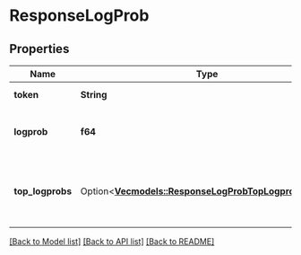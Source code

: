 # ResponseLogProb

## Properties

Name | Type | Description | Notes
------------ | ------------- | ------------- | -------------
**token** | **String** | A possible text token. | 
**logprob** | **f64** | The log probability of this token.  | 
**top_logprobs** | Option<[**Vec<models::ResponseLogProbTopLogprobsInner>**](ResponseLogProb_top_logprobs_inner.md)> | The log probability of the top 20 most likely tokens.  | [optional]

[[Back to Model list]](../README.md#documentation-for-models) [[Back to API list]](../README.md#documentation-for-api-endpoints) [[Back to README]](../README.md)


